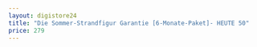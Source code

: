 ```yaml
---
layout: digistore24
title: "Die Sommer-Strandfigur Garantie [6-Monate-Paket]- HEUTE 50"
price: 279
---
```

